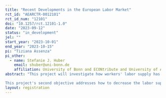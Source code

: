 ```yaml
---
title: "Recent Developments in the European Labor Market"
rct_id: "AEARCTR-0012101"
rct_id_num: "12101"
doi: "10.1257/rct.12101-1.0"
date: "2023-09-12"
status: "in_development"
jel: ""
start_year: "2023-10-01"
end_year: "2023-10-15"
pi: "Tiziana Assenza"
pi_other:
  - name: Stefanie J. Huber
    email: shuber@uni-bonn.de
    affiliation: University of Bonn and ECONtribute and University of Amsterdam
abstract: "This project will investigate how workers' labor supply has changed since the pandemic's onset and the underlying reasons for these changes. Individuals may alter/reduce their labor supply patterns for several reasons, e.g., due to (i) continued disruptive childcare/schooling, (ii) incapacity due to Long-Covid, (iii) current employment has become too stressful, or because the pandemic has permanently altered their (iv) preferences governing the trade-off between working hours (i.e., consumption) and leisure, or (v) their job preferences for flexibility. Effective policy-making requires knowledge of what motivations are underlying observed changes in labor supply behavior, as the differing underlying motivations would each require very different policy responses.
This project's second objective addresses how to decrease the labor supply shortage in Germany. Empirical evidence shows that the employed skilled workers have significantly decreased their working hours since the onset of the pandemic, and the average number of hours worked by the employed remains below pre-pandemic levels. Conducting a survey experiment (with various treatments), we aim to find sector-specific solutions. We will investigate how firms could increase their current part-time employees' labor market participation (hours worked). In addition, we explore with an experiment what keeps skilled workers in the "hidden reserve" and how to incentivize them to join the labor force."
layout: registration
---
```


